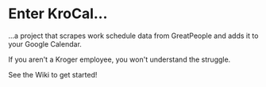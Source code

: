 # Enter KroCal...
...a project that scrapes work schedule data from GreatPeople and adds it to your Google Calendar.

If you aren't a Kroger employee, you won't understand the struggle.

See the Wiki to get started!

